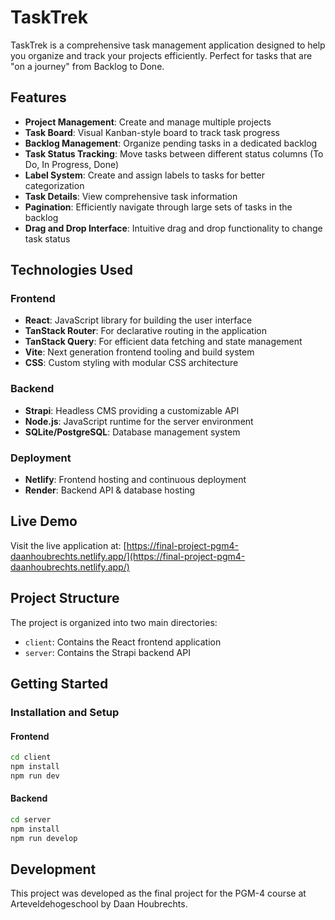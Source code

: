 # TaskTrek

TaskTrek is a comprehensive task management application designed to help you organize and track your projects efficiently. Perfect for tasks that are "on a journey" from Backlog to Done.

## Features

- **Project Management**: Create and manage multiple projects
- **Task Board**: Visual Kanban-style board to track task progress
- **Backlog Management**: Organize pending tasks in a dedicated backlog
- **Task Status Tracking**: Move tasks between different status columns (To Do, In Progress, Done)
- **Label System**: Create and assign labels to tasks for better categorization
- **Task Details**: View comprehensive task information
- **Pagination**: Efficiently navigate through large sets of tasks in the backlog
- **Drag and Drop Interface**: Intuitive drag and drop functionality to change task status

## Technologies Used

### Frontend

- **React**: JavaScript library for building the user interface
- **TanStack Router**: For declarative routing in the application
- **TanStack Query**: For efficient data fetching and state management
- **Vite**: Next generation frontend tooling and build system
- **CSS**: Custom styling with modular CSS architecture

### Backend

- **Strapi**: Headless CMS providing a customizable API
- **Node.js**: JavaScript runtime for the server environment
- **SQLite/PostgreSQL**: Database management system

### Deployment

- **Netlify**: Frontend hosting and continuous deployment
- **Render**: Backend API & database hosting

## Live Demo

Visit the live application at: [https://final-project-pgm4-daanhoubrechts.netlify.app/](https://final-project-pgm4-daanhoubrechts.netlify.app/)

## Project Structure

The project is organized into two main directories:

- `client`: Contains the React frontend application
- `server`: Contains the Strapi backend API

## Getting Started

### Installation and Setup

#### Frontend

```bash
cd client
npm install
npm run dev
```

#### Backend

```bash
cd server
npm install
npm run develop
```

## Development

This project was developed as the final project for the PGM-4 course at Arteveldehogeschool by Daan Houbrechts.
